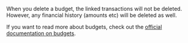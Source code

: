 When you delete a budget, the linked transactions will not be deleted. However, any financial history (amounts etc) will be deleted as well.

If you want to read more about budgets, check out the [official documentation on budgets](https://docs.firefly-iii.org/concepts/budgets).